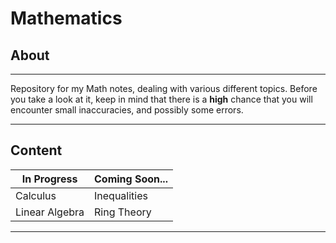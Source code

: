 # Mathematics

## About

---

Repository for my Math notes, dealing with various different topics. Before you take a look at it, keep in mind that there is a **high** chance that you will encounter small inaccuracies, and possibly some errors. 

---

## Content

In Progress  | Coming Soon...
------------- | -------------
Calculus  | Inequalities
Linear Algebra  | Ring Theory

---
